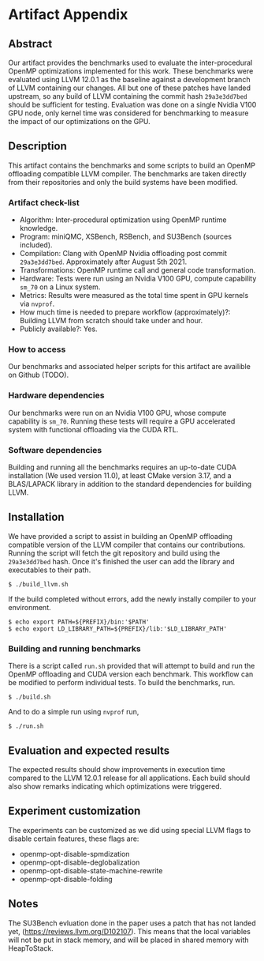 # Artifact Appendix

## Abstract

Our artifact provides the benchmarks used to evaluate the inter-procedural
OpenMP optimizations implemented for this work. These benchmarks were evaluated
using LLVM 12.0.1 as the baseline against a development branch of LLVM
containing our changes. All but one of these patches have landed upstream, so
any build of LLVM containing the commit hash `29a3e3dd7bed` should be sufficient
for testing. Evaluation was done on a single Nvidia V100 GPU node, only kernel
time was considered for benchmarking to measure the impact of our optimizations
on the GPU.

## Description

This artifact contains the benchmarks and some scripts to build an OpenMP
offloading compatible LLVM compiler. The benchmarks are taken directly from
their repositories and only the build systems have been modified.

### Artifact check-list

  - Algorithm: Inter-procedural optimization using OpenMP runtime knowledge.
  - Program: miniQMC, XSBench, RSBench, and SU3Bench (sources included).
  - Compilation: Clang with OpenMP Nvidia offloading post commit `29a3e3dd7bed`.
    Approximately after August 5th 2021.
  - Transformations: OpenMP runtime call and general code transformation.
  - Hardware: Tests were run using an Nvidia V100 GPU, compute capability
    `sm_70` on a Linux system.
  - Metrics: Results were measured as the total time spent in GPU kernels via
    `nvprof`.
  - How much time is needed to prepare workflow (approximately)?: Building LLVM
    from scratch should take under and hour.
  - Publicly available?: Yes.


### How to access

Our benchmarks and associated helper scripts for this artifact are availible on
Github (TODO).


### Hardware dependencies

Our benchmarks were run on an Nvidia V100 GPU, whose compute capability is
`sm_70`. Running these tests will require a GPU accelerated system with
functional offloading via the CUDA RTL.

### Software dependencies

Building and running all the benchmarks requires an up-to-date CUDA installation (We
used version 11.0), at least CMake version 3.17, and a BLAS/LAPACK library in
addition to the standard dependencies for building LLVM.

## Installation

We have provided a script to assist in building an OpenMP offloading compatible
version of the LLVM compiler that contains our contributions. Running the script
will fetch the git repository and build using the `29a3e3dd7bed` hash. Once it's
finished the user can add the library and executables to their path.

```
$ ./build_llvm.sh
```

If the build completed without errors, add the newly instally compiler to your
environment.

```
$ echo export PATH=${PREFIX}/bin:'$PATH'
$ echo export LD_LIBRARY_PATH=${PREFIX}/lib:'$LD_LIBRARY_PATH'
```

### Building and running benchmarks

There is a script called `run.sh` provided that will attempt to build and run
the OpenMP offloading and CUDA version each benchmark. This workflow can be
modified to perform individual tests. To build the benchmarks, run.

```
$ ./build.sh
```

And to do a simple run using `nvprof` run,

```
$ ./run.sh
```

## Evaluation and expected results

The expected results should show improvements in execution time compared to the
LLVM 12.0.1 release for all applications. Each build should also show remarks
indicating which optimizations were triggered.

## Experiment customization

The experiments can be customized as we did using special LLVM flags to disable
certain features, these flags are:
  - openmp-opt-disable-spmdization
  - openmp-opt-disable-deglobalization
  - openmp-opt-disable-state-machine-rewrite
  - openmp-opt-disable-folding

## Notes

The SU3Bench evluation done in the paper uses a patch that has not landed yet,
(https://reviews.llvm.org/D102107). This means that the local variables will not
be put in stack memory, and will be placed in shared memory with HeapToStack.
